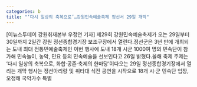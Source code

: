 ```yaml
---
categories: b
title: "‘다시 일상의 축복으로’…강원민속예술축제 정선서 29일 개막"
---
```

[이뉴스투데이 강원취재본부 우정연 기자] 제29회 강원민속예술축제가 오는 29일부터 30일까지 2일간 강원 정선종합경기장 보조구장에서 열린다.정선군은 3년 만에 개최되는 도내 최대 전통민예술축제인 이번 행사에 도내 18개 시군 1000여 명의 민속단이 참가해 민속놀이, 농악, 민요 등의 민속예술을 선보인다고 26일 밝혔다.올해 축제 주제는 ‘다시 일상의 축복으로, 화합·공존·축제의 한마당’이다오는 29일 정선종합경기장에서 열리는 개막 행사는 정선아리랑 및 취타대 식전 공연을 시작으로 18개 시‧군 민속단 입장, 오정해 국악가수 특별